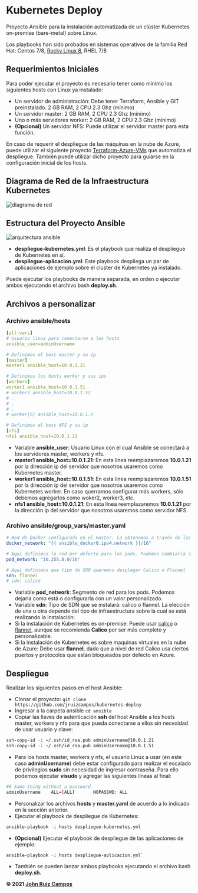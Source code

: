 # Kubernetes Deploy
Proyecto Ansible para la instalación automatizada de un clúster Kubernetes on-premise (bare-metal) sobre Linux.

Los playbooks han sido probados en sistemas operativos de la familia Red Hat: Centos 7/8, [Rocky Linux 8](https://rockylinux.org/), RHEL 7/8

## Requerimientos Iniciales
Para poder ejecutar el proyecto es necesario tener como mínimo los siguientes hosts con Linux ya instalado:
- Un servidor de administración: Debe tener Terraform, Ansible y GIT preinstalado. 2 GB RAM, 2 CPU 2.3 Ghz (mínimo)
- Un servidor master: 2 GB RAM, 2 CPU 2.3 Ghz (mínimo)
- Uno o más servidores worker: 2 GB RAM, 2 CPU 2.3 Ghz (mínimo)
- **(Opcional)** Un servidor NFS: Puede utilizar el servidor master para esta función.

En caso de requerir el despliegue de las máquinas en la nube de Azure, puede utilizar el siguiente proyecto [Terraform-Azure-VMs](https://github.com/jruizcampos/terraform-azure-vms) que automatiza el despliegue. También puede utilizar dicho proyecto para guiarse en la configuración inicial de los hosts.

## Diagrama de Red de la Infraestructura Kubernetes
![diagrama de red](https://johnruizcampos.com/wp-content/uploads/red_kubernetes_ansible.jpg?raw=true)

## Estructura del Proyecto Ansible
![arquitectura ansible](https://johnruizcampos.com/wp-content/uploads/proyecto_ansible_kubernetes-1024x391.jpg?raw=true)
- **despliegue-kubernetes.yml**: Es el playbook que realiza el despliegue de Kubernetes en sí. 
- **despliegue-aplicacion.yml**: Este playbook despliega un par de aplicaciones de ejemplo sobre el clúster de Kubernetes ya instalado.

Puede ejecutar los playbooks de manera separada, en orden o ejecutar ambos ejecutando el archivo bash **deploy.sh**.

## Archivos a personalizar
### Archivo **ansible/hosts**

```yaml
[all:vars]
# Usuario linux para conectarse a los hosts
ansible_user=adminUsername 

# Definimos el host master y su ip
[master]
master1 ansible_host=10.0.1.21

# Definimos los hosts worker y sus ips
[workers]
worker1 ansible_host=10.0.1.51
# worker2 ansible_host=10.0.1.52
# .
# .
# .
# worker[n] ansible_host=10.0.1.n

# Definimos el host NFS y su ip
[nfs]
nfs1 ansible_host=10.0.1.21
```
- Variable **ansible_user**: Usuario Linux con el cual Ansible se conectará a los servidores master, workers y nfs.
- **master1 ansible_host=10.0.1.21**: En esta línea reemplazaremos **10.0.1.21** por la dirección ip del servidor que nosotros usaremos como Kubernetes master.
- **worker1 ansible_host=10.0.1.51**: En esta línea reemplazaremos **10.0.1.51** por la dirección ip del servidor que nosotros usaremos como Kubernetes worker. En caso querramos configurar más workers, sólo debemos agregarlos como woker2, worker3, etc.
- **nfs1 ansible_host=10.0.1.21**: En esta línea reemplazaremos **10.0.1.21** por la dirección ip del servidor que nosotros usaremos como servidor NFS.

### Archivo **ansible/group_vars/master.yaml**

```yaml
# Red de Docker configurada en el master. La obtenemos a través de los facts
docker_network: "{{ ansible_docker0.ipv4.network }}/16"

# Aquí definimos la red por defecto para los pods. Podemos cambiarla si así lo deseamos.
pod_network: "10.255.0.0/16"

# Aquí definimos que tipo de SDN queremos desplegar Calico o Flannel
sdn: flannel
# sdn: calico
```
- Variable **pod_network**: Segmento de red para los pods. Podemos dejarla como está o configurarla con un valor personalizado. 
- Variable **sdn**: Tipo de SDN que se instalará: calico o flannel. La elección de una u otra depende del tipo de infraestructura sobre la cual se está realizando la instalación:
- Si la instalación de Kubernetes es on-premise: Puede usar [calico](https://docs.projectcalico.org/getting-started/kubernetes/quickstart) o [flannel](https://docs.projectcalico.org/getting-started/kubernetes/flannel/flannel), aunque se recomienda **Calico** por ser más completo y personalizable.
- Si la instalación de Kubernetes es sobre maquinas virtuales en la nube de Azure: Debe usar **flannel**, dado que a nivel de red Calico usa ciertos puertos y protocolos que están bloqueados por defecto en Azure.

## Despliegue
Realizar los siguientes pasos en el host Ansible:
- Clonar el proyecto: `git clone https://github.com/jruizcampos/kubernetes-deploy`
- Ingresar a la carpeta ansible `cd ansible`
- Copiar las llaves de autenticación **ssh** del host Ansible a los hosts master, workers y nfs para que pueda conectarse a ellos sin necesidad de usar usuario y clave:
```bash
ssh-copy-id -i ~/.ssh/id_rsa.pub adminUsername@10.0.1.21
ssh-copy-id -i ~/.ssh/id_rsa.pub adminUsername@10.0.1.51
```
- Para los hosts master, workers y nfs, el usuario Linux a usar (en este caso **adminUsername**) debe estar configurado para realizar el escalado de privilegios **sudo** sin necesidad de ingresar contraseña. Para ello podemos ejecutar **visudo** y agregar las siguientes líneas al final:
```bash
## Same thing without a password
adminUsername    ALL=(ALL)       NOPASSWD: ALL
```
- Personalizar los archivos **hosts** y **master.yaml** de acuerdo a lo indicado en la sección anterior.
- Ejecutar el playbook de despliegue de Kubernetes:
```bash
ansible-playbook -i hosts despliegue-kubernetes.yml
```
- **(Opcional)** Ejecutar el playbook de despliegue de las aplicaciones de ejemplo:
```bash
ansible-playbook -i hosts despliegue-aplicacion.yml`
```
- También se pueden lanzar ambos playbooks ejecutando el archivo bash **deploy.sh**.

**&copy; 2021 [John Ruiz Campos](https://johnruizcampos.com "John Ruiz Campos")**

